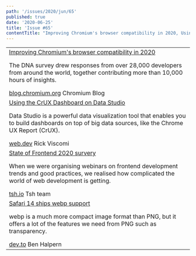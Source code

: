 ```yaml
---
path: '/issues/2020/jun/65'
published: true
date: '2020-06-25'
title: 'Issue #65'
contentTitle: "Improving Chromium's browser compatibility in 2020, Using the CrUX Dashboard on Data Studio and State of Frontend 2020 survery..."
---
```


<center>
	<table align="center" border="0" cellspacing="0" width="100%" height="100%" cellpadding="0">
    <tbody>
				<tr>
					<td>
            <div class="issue__content">
              <a href="https://blog.chromium.org/2020/06/improving-chromiums-browser.html" target="_blank" rel="noopener noreferrer">
                <span class="issue__content-title">Improving Chromium's browser compatibility in 2020</span>
              </a>
							<p class="issue__content-desc">The DNA survey drew responses from over 28,000 developers from around the world, together contributing more than 10,000 hours of insights.</p>
							<div class="issue__content-info"><a href="https://blog.chromium.org/2020/06/improving-chromiums-browser.html" target="_blank" rel="noopener noreferrer">blog.chromium.org</a> <span>Chromium Blog</span></div>
						</div>
					</td>
				</tr>
				<tr>
					<td>
            <div class="issue__content">
              <a href="https://web.dev/chrome-ux-report-data-studio-dashboard/" target="_blank" rel="noopener noreferrer">
                <span class="issue__content-title">Using the CrUX Dashboard on Data Studio</span>
              </a>
							<p class="issue__content-desc">Data Studio is a powerful data visualization tool that enables you to build dashboards on top of big data sources, like the Chrome UX Report (CrUX).</p>
							<div class="issue__content-info"><a href="https://web.dev/chrome-ux-report-data-studio-dashboard/" target="_blank" rel="noopener noreferrer">web.dev</a> <span>Rick Viscomi</span></div>
						</div>
					</td>
				</tr>
				<tr>
					<td>
            <div class="issue__content">
              <a href="https://tsh.io/state-of-frontend/" target="_blank" rel="noopener noreferrer">
                <span class="issue__content-title">State of Frontend 2020 survery</span>
              </a>
							<p class="issue__content-desc">When we were organising webinars on frontend development trends and good practices, we realised how complicated the world of web development is getting.</p>
							<div class="issue__content-info"><a href="https://tsh.io/state-of-frontend/" target="_blank" rel="noopener noreferrer">tsh.io</a> <span>Tsh team</span></div>
						</div>
					</td>
				</tr>
				<tr>
					<td>
            <div class="issue__content">
              <a href="https://dev.to/ben/safari-14-ships-webp-support-are-we-nearing-the-end-of-png-on-the-web-2f53" target="_blank" rel="noopener noreferrer">
                <span class="issue__content-title">Safari 14 ships webp support</span>
              </a>
							<p class="issue__content-desc">webp is a much more compact image format than PNG, but it offers a lot of the features we need from PNG such as transparency.</p>
							<div class="issue__content-info"><a href="https://dev.to/ben/safari-14-ships-webp-support-are-we-nearing-the-end-of-png-on-the-web-2f53" target="_blank" rel="noopener noreferrer">dev.to</a> <span>Ben Halpern</span></div>
						</div>
					</td>
				</tr></tbody>
  </table>
</center>
